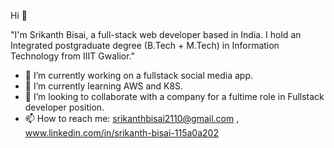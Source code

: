  Hi 👋
  
"I'm Srikanth Bisai, a full-stack web developer based in India. I hold an Integrated postgraduate degree (B.Tech + M.Tech) in Information Technology from IIIT Gwalior."
- 🔭 I’m currently working on a fullstack social media app.
- 🌱 I’m currently learning AWS and K8S.
- 👯 I’m looking to collaborate with a company for a fultime role in Fullstack developer position.
- 📫 How to reach me: srikanthbisai2110@gmail.com , www.linkedin.com/in/srikanth-bisai-115a0a202


